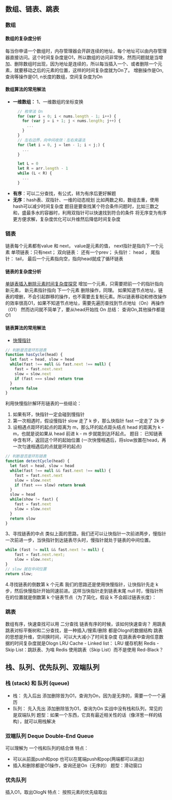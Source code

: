 ## 数组、链表、跳表
### 数组
#### 数组的复杂度分析
每当你申请一个数组时，内存管理器会开辟连续的地址，每个地址可以由内存管理器直接访问。这个时间复杂度是O1，所以数组的访问非常快，然而问题就是当增加、删除数组时出现，因为地址是连续的，所以每当插入一个、或者删除一个元素，就要移动之后的元素的位置，这样的时间复杂度就为On了。
增删操作是On, 查询等操作是O1, n长度的数组，空间复杂度为On
#### 数组算法的常用解法
- **一维数组：**
1、一维数组的坐标变换
  ```javascript
    // 枚举法 On
    for (var i = 0; i < nums.length - 1; i++) {
      for (var j = i + 1; j < nums.length; j++) {
        ...
      }
    }
    // 左右边界，向中间收敛：左右夹逼法
    for (let i = 0, j = len - 1; i < j;) {
      ...
    }

    let L = 0
    let R = arr.length - 1
    while (L < R) {
      ...
    }
  ```
- **有序**：可以二分查找，有公式，转为有序后更好解题
- **无序**：hash表、双指针、一维的动态规划
  比如两数之和，数组去重，使用hash可以减少时间复杂度
  题目是要查找某个符合条件问题时，比如三数之和，盛最多水的容器时，利用双指针可以快速找到符合的条件
将无序变为有序更方便求解，复杂度优化可以升维然后降低时间复杂度

### 链表
链表每个元素都有value 和 next， value是元素的值， next指针是指向下一个元素
单项链表：只有next； 双向链表： 还有一个prev； 头指针： head ， 尾指针： tail， 最后一个元素指向空，指向head就成了循环链表
#### 链表的复杂度分析
[单链表插入删除元素时间复杂度探究](https://blog.csdn.net/gaoxiangnumber1/article/details/44634485)
增加一个元素，只需要把前一个的指针指向 新元素， 新元素指针指向 下一个元素
删除操作，同理。
如果知道节点地址，链表的增删，不会引起群移的操作，也不需要去复制元素。所以链表移动和修改操作的效率很高O1，如果不知道节点地址，需要先遍历查找到节点地址（On）再操作（O1）
然而访问就不简单了，要从head开始找 On
总结： 查询On,其他操作都是O1
#### 链表算法的常用解法
- [快慢指针](https://labuladong.gitbook.io/algo/di-ling-zhang-bi-du-xi-lie/shuang-zhi-zhen-ji-qiao)
```javascript
// 判断是否是环形链表
function hasCycle(head) {
  let fast = head, slow = head
  while(fast !== null && fast.next !== null) {
    fast = fast.next.next
    slow = slow.next
    if (fast === slow) return true
  }
  return false
}
```
利用快慢指针解环形链表的一些结论：
1. 如果有环，快指针一定会碰到慢指针
2. 第一次相遇时，假设慢指针 slow 走了 k 步，那么快指针 fast 一定走了 2k 步
3. 设相遇点距环的起点的距离为 m，那么环的起点距头结点 head 的距离为 k - m，也就是说如果从 head 前进 k - m 步就能到达环起点。
题目： 已知链表中含有环，返回这个环的起始位置 (一次快慢相遇后，将slow放置在head，再一次匀速相遇后的点就是环的起点)
```javascript
// 判断是否是环形链表
function detectCycle(head) {
  let fast = head, slow = head
  while(fast !== null && fast.next !== null) {
    fast = fast.next.next
    slow = slow.next
    if (fast === slow) return break
  }
  slow = head
  while(show != fast) {
    fast = fast.next
    slow = slow.next
  }
  return slow
}
```
3、寻找链表的中点
类似上面的思路，我们还可以让快指针一次前进两步，慢指针一次前进一步，当快指针到达链表尽头时，慢指针就处于链表的中间位置。
```javascript
while (fast != null && fast.next != null) {
    fast = fast.next.next;
    slow = slow.next;
}
// slow 就在中间位置
return slow;
```
4.寻找链表的倒数第 k 个元素
我们的思路还是使用快慢指针，让快指针先走 k 步，然后快慢指针开始同速前进。这样当快指针走到链表末尾 null 时，慢指针所在的位置就是倒数第 k 个链表节点（为了简化，假设 k 不会超过链表长度）：
### 跳表
数组有序，快速查找可以用 二分查找
链表有序的时候，该如何快速查询？ 用跳表
跳表对标平衡树和二分查找，是一种插入/搜索/删除 都是Ologn的数据结构
跳表的思想是升维，空间换时间，可以大大减小了时间复杂度
在跳表表中查询任意数据的时间复杂度就是Ologn
LRU Cache - Linked list： LRU 缓存机制
Redis - Skip List：跳跃表、为啥 Redis 使用跳表（Skip List）而不是使用 Red-Black？

## 栈、队列、优先队列、双端队列
### 栈 (stack) 和 队列 (queue)
- 栈： 先入后出 添加删除皆为O1，查询为On，因为是无序的，需要一个一个遍历
- 队列： 先入先出 添加删除皆为O1，查询为On
实战中没有栈和队列，常见的是双端队列
题型：如果一个东西，它具有最近相关性的话（像洋葱一样的结构），就可以用栈解决
### 双端队列 Deque Double-End Queue
可以理解为 一个栈和队列的结合体
特点：
 - 可以从前面push和pop 也可以在尾端push和pop(两端都可以进出)
 - 插入和删除都是O1操作，查询还是On（无序的）
题型：滑动窗口
 ### 优先队列
 插入O1，取出OlogN
 特点： 按照元素的优先级取出
